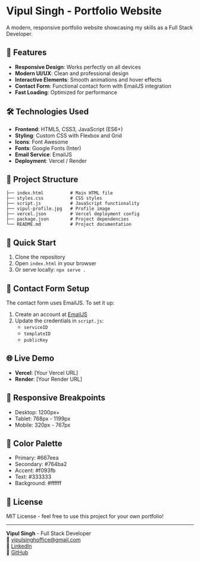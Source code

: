 # Vipul Singh - Portfolio Website

A modern, responsive portfolio website showcasing my skills as a Full Stack Developer.

## 🚀 Features

- **Responsive Design**: Works perfectly on all devices
- **Modern UI/UX**: Clean and professional design
- **Interactive Elements**: Smooth animations and hover effects
- **Contact Form**: Functional contact form with EmailJS integration
- **Fast Loading**: Optimized for performance

## 🛠️ Technologies Used

- **Frontend**: HTML5, CSS3, JavaScript (ES6+)
- **Styling**: Custom CSS with Flexbox and Grid
- **Icons**: Font Awesome
- **Fonts**: Google Fonts (Inter)
- **Email Service**: EmailJS
- **Deployment**: Vercel / Render

## 📁 Project Structure

```
├── index.html          # Main HTML file
├── styles.css          # CSS styles
├── script.js           # JavaScript functionality
├── vipul-profile.jpg   # Profile image
├── vercel.json         # Vercel deployment config
├── package.json        # Project dependencies
└── README.md           # Project documentation
```

## 🚀 Quick Start

1. Clone the repository
2. Open `index.html` in your browser
3. Or serve locally: `npx serve .`

## 📧 Contact Form Setup

The contact form uses EmailJS. To set it up:

1. Create an account at [EmailJS](https://www.emailjs.com/)
2. Update the credentials in `script.js`:
   - `serviceID`
   - `templateID`
   - `publicKey`

## 🌐 Live Demo

- **Vercel**: [Your Vercel URL]
- **Render**: [Your Render URL]

## 📱 Responsive Breakpoints

- Desktop: 1200px+
- Tablet: 768px - 1199px
- Mobile: 320px - 767px

## 🎨 Color Palette

- Primary: #667eea
- Secondary: #764ba2
- Accent: #f093fb
- Text: #333333
- Background: #ffffff

## 📄 License

MIT License - feel free to use this project for your own portfolio!

---

**Vipul Singh** - Full Stack Developer  
📧 vipulsinghoffice@gmail.com  
🔗 [LinkedIn](https://www.linkedin.com/in/vipul-singh-98471a249/)  
🐙 [GitHub](https://github.com/GitVipulSingh)